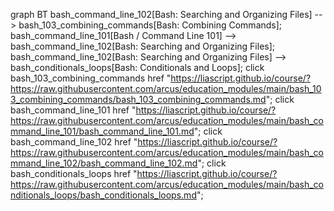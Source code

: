 graph BT
bash_command_line_102[Bash: Searching and Organizing Files] --> bash_103_combining_commands[Bash: Combining Commands];
bash_command_line_101[Bash / Command Line 101] --> bash_command_line_102[Bash: Searching and Organizing Files];
bash_command_line_102[Bash: Searching and Organizing Files] --> bash_conditionals_loops[Bash: Conditionals and Loops];
click bash_103_combining_commands href "https://liascript.github.io/course/?https://raw.githubusercontent.com/arcus/education_modules/main/bash_103_combining_commands/bash_103_combining_commands.md";
click bash_command_line_101 href "https://liascript.github.io/course/?https://raw.githubusercontent.com/arcus/education_modules/main/bash_command_line_101/bash_command_line_101.md";
click bash_command_line_102 href "https://liascript.github.io/course/?https://raw.githubusercontent.com/arcus/education_modules/main/bash_command_line_102/bash_command_line_102.md";
click bash_conditionals_loops href "https://liascript.github.io/course/?https://raw.githubusercontent.com/arcus/education_modules/main/bash_conditionals_loops/bash_conditionals_loops.md";
